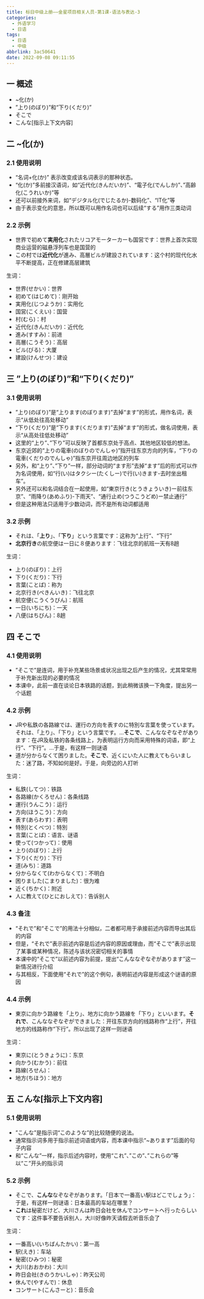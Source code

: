 ```yaml
---
title: 标日中级上册——金星项目相关人员-第1课-语法与表达-3
categories:
  - 外语学习
  - 日语
tags:
  - 日语
  - 中级
abbrlink: 3ac50641
date: 2022-09-08 09:11:55
---
```

## 一 概述

* ~化(か)
* ”上り(のぼり)”和“下り(くだり)”
* そこで
* こんな[指示上下文内容]

<!--more-->

## 二 ~化(か)

### 2.1 使用说明

* “名词+化(か)” 表示改变成该名词表示的那种状态。
* “化(か)”多前接汉语词，如“近代化(きんだいか)”、“電子化(でんしか)”、”高齢化(こうれいか)”等
* 还可以前接外来词，如“デジタル化(でじたるか)-数码化”、“IT化”等
* 由于表示变化的意思，所以既可以用作名词也可以后续“する”用作三类动词

### 2.2 示例

* 世界で初めて**実用化**されたリコアモーターカーも国営です：世界上首次实现商业运营的磁悬浮列车也是国营的
* この村では**近代化**が進み、高層ビルが建設されています：这个村的现代化水平不断提高，正在修建高层建筑

生词：

* 世界(せかい)：世界
* 初めて(はじめて)：刚开始
* 実用化(じつようか)：实用化
* 国営(こくえい)：国营
* 村(むら)：村
* 近代化(きんだいか)：近代化
* 進み(すすみ)：前进
* 高層(こうそう)：高层
* ビル(びる)：大厦
* 建設(けんせつ)：建设

## 三 ”上り(のぼり)”和“下り(くだり)”

### 3.1 使用说明

* ”上り(のぼり)”是“上ります(のぼります)”去掉“ます”的形式，用作名词，表示“从低处往高处移动”
* “下り(くだり)”是“下ります(くだります)”去掉“ます”的形式，做名词使用，表示“从高处往低处移动”
* 这里的“上り”、”下り”可以反映了首都东京处于高点、其他地区较低的想法。
* 东京近郊的“上りの電車(のぼりのでんしゃ)”指开往东京方向的列车，“下りの電車(くだりのでんしゃ)”指东京开往周边地区的列车
* 另外，和“上り”、”下り”一样，部分动词的“ます形”去掉“ます”后的形式可以作为名词使用，如“行(い)はタクシー(たくしー)で行(い)きます-去时坐出租车”。
* 另外还可以和名词结合在一起使用，如“東京行き(とうきょういき)ー前往东京”、“雨降り(あめふり)-下雨天”、“通行止め(つうこうどめ)ー禁止通行”
* 但是这种用法只适用于少数动词，而不是所有动词都适用

### 3.2 示例

* それは、「**上り**」、「**下り**」という言葉です：这称为“上行”、“下行”
* **北京行き**の航空便は一日に８便あります：飞往北京的航班一天有8趟

生词：

* 上り(のぼり)：上行
* 下り(くだり)：下行
* 言葉(ことば)：称为
* 北京行き(ぺきんいき)：飞往北京
* 航空便(こうくうびん)：航班
* 一日(いちにち)：一天
* 八便(はちびん)：8趟

## 四  そこで

### 4.1 使用说明

* ”そこで”是连词，用于补充某些场景或状况出现之后产生的情况，尤其常常用于补充新出现的必要的情况
* 本课中，此前一直在谈论日本铁路的话题，到此稍微该换一下角度，提出另一个话题

### 4.2 示例

* JRや私鉄の各路線では、運行の方向を表すのに特別な言葉を使っています。それは、「上り」、「下り」という言葉です。…**そこで**、こんななぞなぞがあります：在JR及私铁的各条线路上，为表明运行方向而采用特殊的词语，即“上行”、“下行”。...于是，有这样一则谜语
* 道が分からなくて困りました。**そこで**、近くにいた人に教えてもらいました：迷了路，不知如何是好。于是，向旁边的人打听

生词：

* 私鉄(してつ)：铁路
* 各路線(かくろせん)：各条线路
* 運行(うんこう)：运行
* 方向(ほうこう)：方向
* 表す(あらわす)：表明
* 特別(とくべつ)：特別
* 言葉(ことば)：语言、谜语
* 使って(つかって)：使用
* 上り(のぼり)：上行
* 下り(くだり)：下行
* 道(みち)：道路
* 分からなくて(わからなくて)：不明白
* 困りました(こまりました)：很为难
* 近く(ちかく)：附近
* 人に教えて(ひとにおしえて)：告诉别人

### 4.3 备注

* “それで”和“そこで”的用法十分相似，二者都可用于承接前述内容而导出其后的内容
* 但是，“それで”表示前述内容是后述内容的原因或理由，而“そこで”表示出现了某事或某种情况，陈述与该状况密切相关的事情
* 本课中的“そこで”以前述内容为前提，提出“こんななぞなぞがあります”这一新情况进行介绍
* 与其相反，下面使用“それで”的这个例句，表明前述内容是形成这个谜语的原因

### 4.4 示例

* 東京に向かう路線を「上り」、地方に向かう路線を「下り」といいます。**それで**、こんななぞなぞができました：开往东京方向的线路称作“上行”，开往地方的线路称作“下行”。所以出现了这样一则谜语

生词：

* 東京に(とうきょうに)：东京
* 向かう(むかう)：前往
* 路線(ろせん)：
* 地方(ちほう)：地方

## 五 こんな[指示上下文内容]

### 5.1 使用说明

* ”こんな”是指示词“このような”的比较随便的说法。
* 通常指示词多用于指示前述词语或内容，而本课中指示“~あります”后面的句子内容
* 和“こんな”一样，指示后述内容时，使用“これ”、”この”、”これらの”等以“こ”开头的指示词

### 5.2 示例

* そこで、**こんな**なぞなぞがあります。「日本で一番高い駅はどこでしょう」：于是，有这样一则谜语：日本最高的车站在哪里？
* **これ**は秘密だけど、大川さんは昨日会社を休んでコンサートへ行ったらしいです：这件事不要告诉别人，大川好像昨天请假去听音乐会了

生词：

* 一番高い(いちばんたかい)：第一高
* 駅(えき)：车站
* 秘密(ひみつ)：秘密
* 大川(おおかわ)：大川
* 昨日会社(きのうかいしゃ)：昨天公司
* 休んで(やすんで)：休息
* コンサート(こんさーと)：音乐会



